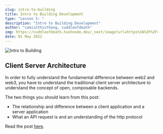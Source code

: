 ```yaml
---
slug: intro-to-building
title: Intro to Building Development
type: "Lesson 5: "
description: "Intro to Building Development"
author: "camiinthisthang, cuddleofdeath"
img: https://cuddleofdeath.hashnode.dev/_next/image?url=https%3A%2F%2Fcdn.hashnode.com%2Fres%2Fhashnode%2Fimage%2Fupload%2Fv1651450696678%2FcnXy8_fi6.png%3Fw%3D1600%26h%3D840%26fit%3Dcrop%26crop%3Dentropy%26auto%3Dcompress%2Cformat%26format%3Dwebp&w=3840&q=75
date: 01 May 2022
---
```


![Intro to Building]()

## Client Server Architecture

In order to fully understand the fundamental difference between web2 and web3, you have to understand the traditional client server architecture to understand the concept of open, composable backends. 

The two things you should learn from this post: 
- The relationship and difference between a client application and a server application
- What an API request is and an understanding of the http protocol 

Read the post [here](https://www.freecodecamp.org/news/http-request-methods-explained/).
